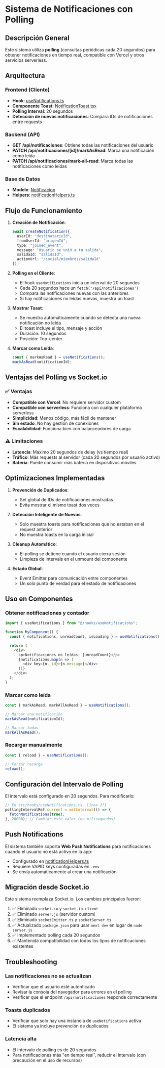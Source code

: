 # Sistema de Notificaciones con Polling

## Descripción General

Este sistema utiliza **polling** (consultas periódicas cada 20 segundos) para obtener notificaciones en tiempo real, compatible con Vercel y otros servicios serverless.

## Arquitectura

### Frontend (Cliente)
- **Hook**: [useNotifications.ts](src/hooks/useNotifications.ts)
- **Componente Toast**: [NotificationToast.tsx](src/components/NotificationToast.tsx)
- **Polling Interval**: 20 segundos
- **Detección de nuevas notificaciones**: Compara IDs de notificaciones entre requests

### Backend (API)
- **GET /api/notificaciones**: Obtiene todas las notificaciones del usuario
- **PATCH /api/notificaciones/[id]/markAsRead**: Marca una notificación como leída
- **PATCH /api/notificaciones/mark-all-read**: Marca todas las notificaciones como leídas

### Base de Datos
- **Modelo**: [Notificacion](src/models/notificacion.ts)
- **Helpers**: [notificationHelpers.ts](src/libs/notificationHelpers.ts)

## Flujo de Funcionamiento

1. **Creación de Notificación**:
   ```typescript
   await createNotification({
     userId: "destinatarioId",
     fromUserId: "origenId",
     type: "joined_event",
     message: "Usuario se unió a tu salida",
     salidaId: "salidaId",
     actionUrl: "/social/miembros/salidaId"
   });
   ```

2. **Polling en el Cliente**:
   - El hook `useNotifications` inicia un interval de 20 segundos
   - Cada 20 segundos hace un `fetch('/api/notificaciones')`
   - Compara las notificaciones nuevas con las anteriores
   - Si hay notificaciones no leídas nuevas, muestra un toast

3. **Mostrar Toast**:
   - Se muestra automáticamente cuando se detecta una nueva notificación no leída
   - El toast incluye el tipo, mensaje y acción
   - Duración: 10 segundos
   - Posición: Top-center

4. **Marcar como Leída**:
   ```typescript
   const { markAsRead } = useNotifications();
   markAsRead(notificationId);
   ```

## Ventajas del Polling vs Socket.io

### ✅ Ventajas
- **Compatible con Vercel**: No requiere servidor custom
- **Compatible con serverless**: Funciona con cualquier plataforma serverless
- **Simplicidad**: Menos código, más fácil de mantener
- **Sin estado**: No hay gestión de conexiones
- **Escalabilidad**: Funciona bien con balanceadores de carga

### ⚠️ Limitaciones
- **Latencia**: Máximo 20 segundos de delay (vs tiempo real)
- **Tráfico**: Más requests al servidor (cada 20 segundos por usuario activo)
- **Batería**: Puede consumir más batería en dispositivos móviles

## Optimizaciones Implementadas

1. **Prevención de Duplicados**:
   - Set global de IDs de notificaciones mostradas
   - Evita mostrar el mismo toast dos veces

2. **Detección Inteligente de Nuevas**:
   - Solo muestra toasts para notificaciones que no estaban en el request anterior
   - No muestra toasts en la carga inicial

3. **Cleanup Automático**:
   - El polling se detiene cuando el usuario cierra sesión
   - Limpieza de intervals en el unmount del componente

4. **Estado Global**:
   - Event Emitter para comunicación entre componentes
   - Un solo punto de verdad para el estado de notificaciones

## Uso en Componentes

### Obtener notificaciones y contador
```typescript
import { useNotifications } from "@/hooks/useNotifications";

function MyComponent() {
  const { notifications, unreadCount, isLoading } = useNotifications();

  return (
    <div>
      <p>Notificaciones no leídas: {unreadCount}</p>
      {notifications.map(n => (
        <div key={n._id}>{n.message}</div>
      ))}
    </div>
  );
}
```

### Marcar como leída
```typescript
const { markAsRead, markAllAsRead } = useNotifications();

// Marcar una notificación
markAsRead(notificationId);

// Marcar todas
markAllAsRead();
```

### Recargar manualmente
```typescript
const { reload } = useNotifications();

// Forzar recarga
reload();
```

## Configuración del Intervalo de Polling

El intervalo está configurado en 20 segundos. Para modificarlo:

```typescript
// En src/hooks/useNotifications.ts, línea 271
pollingIntervalRef.current = setInterval(() => {
  fetchNotifications(true);
}, 20000); // Cambiar este valor (en milisegundos)
```

## Push Notifications

El sistema también soporta **Web Push Notifications** para notificaciones cuando el usuario no está activo en la app:

- Configurado en [notificationHelpers.ts](src/libs/notificationHelpers.ts)
- Requiere VAPID keys configuradas en `.env`
- Se envía automáticamente al crear una notificación

## Migración desde Socket.io

Este sistema reemplaza Socket.io. Los cambios principales fueron:

1. ✅ Eliminado `socket.io` y `socket.io-client`
2. ✅ Eliminado `server.js` (servidor custom)
3. ✅ Eliminado `socketEmitter.ts` y `socketServer.ts`
4. ✅ Actualizado `package.json` para usar `next dev` en lugar de `node server.js`
5. ✅ Implementado polling cada 20 segundos
6. ✅ Mantenida compatibilidad con todos los tipos de notificaciones existentes

## Troubleshooting

### Las notificaciones no se actualizan
- Verificar que el usuario esté autenticado
- Revisar la consola del navegador para errores en el polling
- Verificar que el endpoint `/api/notificaciones` responde correctamente

### Toasts duplicados
- Verificar que solo hay una instancia de `useNotifications` activa
- El sistema ya incluye prevención de duplicados

### Latencia alta
- El intervalo de polling es de 20 segundos
- Para notificaciones más "en tiempo real", reducir el intervalo (con precaución en el uso de recursos)
